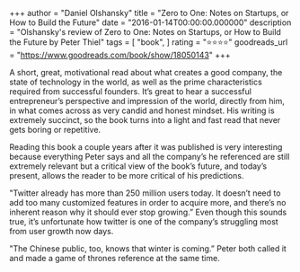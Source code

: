 +++
author = "Daniel Olshansky"
title = "Zero to One: Notes on Startups, or How to Build the Future"
date = "2016-01-14T00:00:00.000000"
description = "Olshansky's review of Zero to One: Notes on Startups, or How to Build the Future by Peter Thiel"
tags = [
    "book",
]
rating = "⭐⭐⭐⭐"
goodreads_url = "https://www.goodreads.com/book/show/18050143"
+++

A short, great, motivational read about what creates a good company, the state of technology in the world, as well as the prime characteristics required from successful founders. It’s great to hear a successful entrepreneur’s perspective and impression of the world, directly from him, in what comes across as very candid and honest mindset. His writing is extremely succinct, so the book turns into a light and fast read that never gets boring or repetitive.







Reading this book a couple years after it was published is very interesting because everything Peter says and all the company’s he referenced are still extremely relevant but a  critical view of the book’s future, and today’s present, allows the reader to be more critical of his predictions.







"Twitter already has more than 250 million users today. It doesn’t need to add too many customized features in order to acquire more, and there’s no inherent reason why it should ever stop growing.” Even though this sounds true, it’s unfortunate how twitter is one of the company’s struggling most from user growth now days.







"The Chinese public, too, knows that winter is coming.” Peter both called it and made a game of thrones reference at the same time.
